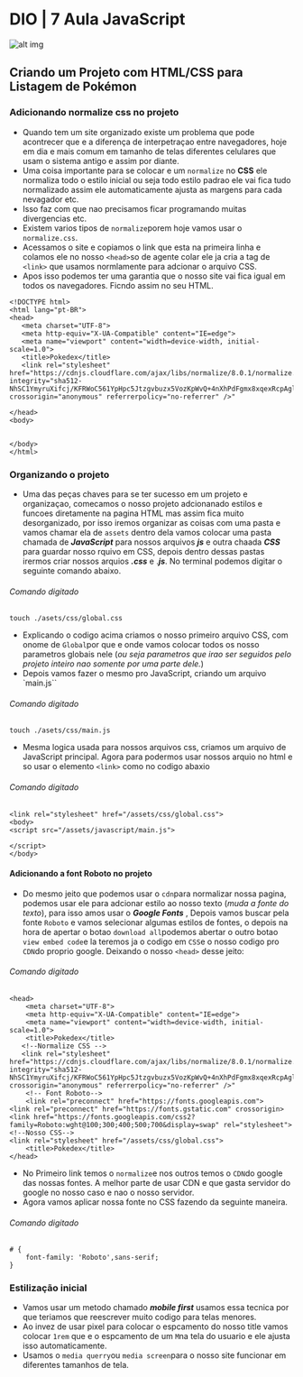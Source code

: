 # DIO | 7 Aula JavaScript 
![alt img](https://i.imgur.com/jb335RH.png)
## Criando um Projeto com HTML/CSS para Listagem de Pokémon
### Adicionando normalize css no projeto
- Quando tem um site organizado existe um problema que pode acontrecer que e a diferença de interpetraçao entre navegadores, hoje em dia e mais comum em tamanho de telas diferentes celulares que usam o sistema antigo e assim por diante.
- Uma coisa importante para se colocar e um `normalize` no **CSS** ele normaliza todo o estilo inicial ou seja todo estilo padrao ele vai fica tudo normalizado assim ele automaticamente ajusta as margens para cada nevagador etc. 
- Isso faz com que nao precisamos ficar programando muitas divergencias etc. 
- Existem varios tipos de `normalize`porem hoje vamos usar o `normalize.css`.
- Acessamos o site e copiamos o link que esta na primeira linha e colamos ele no nosso `<head>`so de agente colar ele ja cria a tag de `<link>` que usamos normlamente para adcionar o arquivo CSS.
 - Apos isso podemos ter uma garantia que o nosso site vai fica igual em todos os navegadores.
 Ficndo assim no seu HTML.

 ```
 <!DOCTYPE html>
<html lang="pt-BR">
<head>
    <meta charset="UTF-8">
    <meta http-equiv="X-UA-Compatible" content="IE=edge">
    <meta name="viewport" content="width=device-width, initial-scale=1.0">
    <title>Pokedex</title>
    <link rel="stylesheet" href="https://cdnjs.cloudflare.com/ajax/libs/normalize/8.0.1/normalize.min.css" integrity="sha512-NhSC1YmyruXifcj/KFRWoC561YpHpc5Jtzgvbuzx5VozKpWvQ+4nXhPdFgmx8xqexRcpAglTj9sIBWINXa8x5w==" crossorigin="anonymous" referrerpolicy="no-referrer" />"

</head>
<body>
    
    
</body>
</html>
```
### Organizando o projeto
- Uma das peças chaves para se ter sucesso em um projeto e organizaçao, comecamos o nosso projeto adcionanado estilos e funcoes diretamente na pagina HTML mas assim fica muito desorganizado, por isso iremos organizar as coisas com uma pasta e vamos chamar ela de `assets` dentro dela vamos colocar uma pasta chamada de _**JavaScript**_ para nossos arquivos _**js**_ e outra chaada _**CSS**_ para guardar nosso rquivo em CSS, depois dentro dessas pastas irermos criar nossos arquios _**.css**_ e ._**js**_.
No terminal podemos digitar o seguinte comando abaixo.
###### Comando digitado
```
touch ./asets/css/global.css
```
- Explicando o codigo acima criamos o nosso primeiro arquivo CSS, com onome de `Global`por que e onde vamos colocar todos os nosso parametros globais nele (_ou seja parametros que irao ser seguidos pelo projeto inteiro nao somente por uma parte dele._)
- Depois vamos fazer o mesmo pro JavaScript, criando um arquivo `main.js``
###### Comando digitado
```
touch ./asets/css/main.js
```
- Mesma logica usada para nossos arquivos css, criamos um arquivo de JavaScript principal.
Agora para podermos usar nossos arquio no html e so usar o elemento `<link>` como no codigo abaxio
###### Comando digitado
```
<link rel="stylesheet" href="/assets/css/global.css">
<body>
<script src="/assets/javascript/main.js">

</script>
</body>
```
#### Adicionando a font Roboto no projeto

- Do mesmo jeito que podemos usar o `cdn`para normalizar nossa pagina, podemos usar ele para adcionar estilo ao nosso texto (_muda a fonte do texto_), para isso amos usar o _**Google Fonts**_ , Depois vamos buscar pela fonte `Roboto` e vamos selecionar algumas estilos de fontes, o depois na hora de apertar o botao `download all`podemos abertar o outro botao `view embed code`e la teremos ja o codigo em `CSS`e o nosso codigo pro `CDN`do proprio google.
Deixando o nosso `<head>` desse jeito:
###### Comando digitado
```
<head>
    <meta charset="UTF-8">
    <meta http-equiv="X-UA-Compatible" content="IE=edge">
    <meta name="viewport" content="width=device-width, initial-scale=1.0">
    <title>Pokedex</title>
   <!--Normalize CSS -->
   <link rel="stylesheet" href="https://cdnjs.cloudflare.com/ajax/libs/normalize/8.0.1/normalize.min.css" integrity="sha512-NhSC1YmyruXifcj/KFRWoC561YpHpc5Jtzgvbuzx5VozKpWvQ+4nXhPdFgmx8xqexRcpAglTj9sIBWINXa8x5w==" crossorigin="anonymous" referrerpolicy="no-referrer" />"
    <!-- Font Roboto-->
    <link rel="preconnect" href="https://fonts.googleapis.com">
<link rel="preconnect" href="https://fonts.gstatic.com" crossorigin>
<link href="https://fonts.googleapis.com/css2?family=Roboto:wght@100;300;400;500;700&display=swap" rel="stylesheet">
<!--Nosso CSS-->
<link rel="stylesheet" href="/assets/css/global.css">
    <title>Pokedex</title>
</head>
```
- No Primeiro link temos o `normalize`e nos outros temos o `CDN`do google das nossas fontes.
A melhor parte de usar CDN e que gasta servidor do google no nosso caso e nao o nosso servidor.
- Agora vamos aplicar nossa fonte no CSS fazendo da seguinte maneira.
###### Comando digitado
```
# {
    font-family: 'Roboto',sans-serif;
}
```

### Estilização inicial
- Vamos usar um metodo chamado _**mobile first**_ usamos essa tecnica por que teriamos que reescrever muito codigo para telas menores.
- Ao invez de usar pixel para colocar o espcamento do nosso title vamos colocar `1rem` que e o espcamento de um `M`na tela do usuario e ele ajusta isso automaticamente.
 - Usamos o `media querry`ou `media screen`para o nosso site funcionar em diferentes tamanhos de tela.

